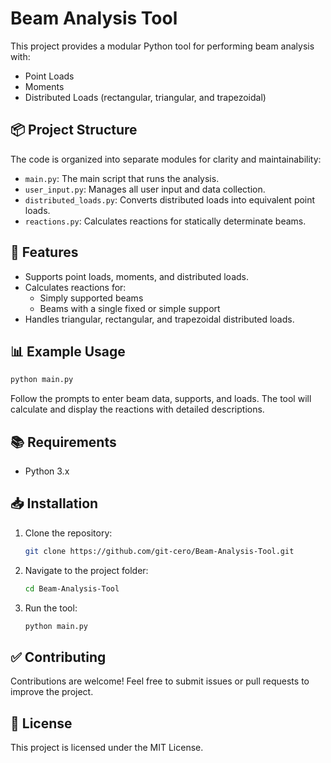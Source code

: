 # Beam Analysis Tool

This project provides a modular Python tool for performing beam analysis with:
- Point Loads
- Moments
- Distributed Loads (rectangular, triangular, and trapezoidal)

## 📦 Project Structure

The code is organized into separate modules for clarity and maintainability:

- `main.py`: The main script that runs the analysis.
- `user_input.py`: Manages all user input and data collection.
- `distributed_loads.py`: Converts distributed loads into equivalent point loads.
- `reactions.py`: Calculates reactions for statically determinate beams.

## 🚀 Features
- Supports point loads, moments, and distributed loads.
- Calculates reactions for:
  - Simply supported beams
  - Beams with a single fixed or simple support
- Handles triangular, rectangular, and trapezoidal distributed loads.

## 📊 Example Usage
```bash
python main.py
```
Follow the prompts to enter beam data, supports, and loads. The tool will calculate and display the reactions with detailed descriptions.

## 📚 Requirements
- Python 3.x

## 📥 Installation
1. Clone the repository:
   ```bash
   git clone https://github.com/git-cero/Beam-Analysis-Tool.git
   ```
2. Navigate to the project folder:
   ```bash
   cd Beam-Analysis-Tool
   ```
3. Run the tool:
   ```bash
   python main.py
   ```

## ✅ Contributing
Contributions are welcome! Feel free to submit issues or pull requests to improve the project.

## 📄 License
This project is licensed under the MIT License.

